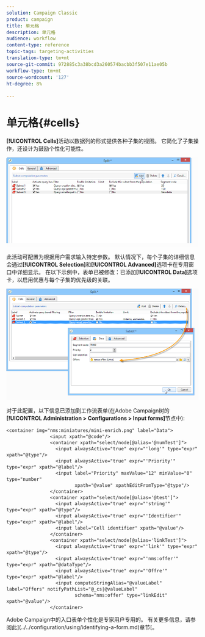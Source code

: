```yaml
---
solution: Campaign Classic
product: campaign
title: 单元格
description: 单元格
audience: workflow
content-type: reference
topic-tags: targeting-activities
translation-type: tm+mt
source-git-commit: 972885c3a38bcd3a260574bacbb3f507e11ae05b
workflow-type: tm+mt
source-wordcount: '127'
ht-degree: 8%

---
```



# 单元格{#cells}

**[!UICONTROL Cells]**&#x200B;活动以数据列的形式提供各种子集的视图。 它简化了子集操作，还设计为鼓励个性化可能性。

![](assets/wf_split_cells.png)

此活动可配置为根据用户需求输入特定参数。 默认情况下，每个子集的详细信息会通过&#x200B;**[!UICONTROL Selection]**&#x200B;和&#x200B;**[!UICONTROL Advanced]**&#x200B;选项卡在专用窗口中详细显示。 在以下示例中，表单已被修改：已添加&#x200B;**[!UICONTROL Data]**&#x200B;选项卡，以启用优惠与每个子集的优先级的关联。

![](assets/wf_split_cells_with_customization.png)

对于此配置，以下信息已添加到工作流表单(在Adobe Campaign树的&#x200B;**[!UICONTROL Administration > Configurations > Input forms]**&#x200B;节点中):

```
<container img="nms:miniatures/mini-enrich.png" label="Data">
                <input xpath="@code"/>
                <container xpath="select/node[@alias='@numTest']">
                  <input alwaysActive="true" expr="'long'" type="expr" xpath="@type"/>
                  <input alwaysActive="true" expr="'Priority'" type="expr" xpath="@label"/>
                  <input label="Priority" maxValue="12" minValue="0" type="number"
                         xpath="@value" xpathEditFromType="@type"/>
                </container>
                <container xpath="select/node[@alias='@test']">
                  <input alwaysActive="true" expr="'string'" type="expr" xpath="@type"/>
                  <input alwaysActive="true" expr="'Identifier'" type="expr" xpath="@label"/>
                  <input label="Cell identifier" xpath="@value"/>
                </container>
                <container xpath="select/node[@alias='linkTest']">
                  <input alwaysActive="true" expr="'link'" type="expr" xpath="@type"/>
                  <input alwaysActive="true" expr="'nms:offer'" type="expr" xpath="@dataType"/>
                  <input alwaysActive="true" expr="'Offre'" type="expr" xpath="@label"/>
                  <input computeStringAlias="@valueLabel" label="Offers" notifyPathList="@_cs|@valueLabel"
                         schema="nms:offer" type="linkEdit" xpath="@value"/>
                </container>
```

Adobe Campaign中的入口表单个性化是专家用户专用的。 有关更多信息，请参阅此](../../configuration/using/identifying-a-form.md)章节[。
